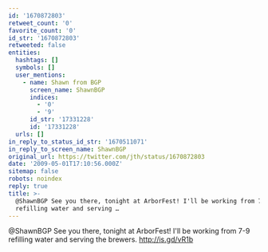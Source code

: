 ```yaml
---
id: '1670872803'
retweet_count: '0'
favorite_count: '0'
id_str: '1670872803'
retweeted: false
entities:
  hashtags: []
  symbols: []
  user_mentions:
    - name: Shawn from BGP
      screen_name: ShawnBGP
      indices:
        - '0'
        - '9'
      id_str: '17331228'
      id: '17331228'
  urls: []
in_reply_to_status_id_str: '1670511071'
in_reply_to_screen_name: ShawnBGP
original_url: https://twitter.com/jth/status/1670872803
date: '2009-05-01T17:10:56.000Z'
sitemap: false
robots: noindex
reply: true
title: >-
  @ShawnBGP See you there, tonight at ArborFest! I'll be working from 7-9
  refilling water and serving …
---
```


@ShawnBGP See you there, tonight at ArborFest! I'll be working from 7-9 refilling water and serving the brewers.  http://is.gd/vR1b